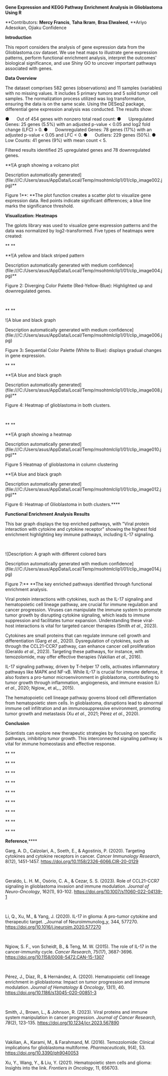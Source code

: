 **Gene Expression and KEGG Pathway Enrichment Analysis in Glioblastoma Using R**

**Contributors: **Mercy Francis**, **Taha Ikram**, **Braa Elwaleed**, **Ariyo Adesokan, Ojiaku Confidence

**Introduction**

This report considers the analysis of gene expression data from the Glioblastoma.csv dataset. We use heat maps to illustrate gene expression patterns, perform functional enrichment analysis, interpret the outcomes' biological significance, and use Shiny GO to uncover important pathways associated with genes.

**Data Overview**

The dataset comprises 582 genes (observations) and 11 samples (variables) with no missing values. It includes 5 primary tumors and 5 solid tumor cell samples. The normalization process utilized was log transformation, ensuring the data is on the same scale. Using the DESeq2 package, differential gene expression analysis was conducted. The results show:

<!--[if !supportLists]-->●      <!--[endif]-->Out of 454 genes with nonzero total read count:

<!--[if !supportLists]-->●      <!--[endif]-->Upregulated Genes: 25 genes (5.5%) with an adjusted p-value < 0.05 and log2 fold change (LFC) > 0.

<!--[if !supportLists]-->●      <!--[endif]-->Downregulated Genes: 78 genes (17%) with an adjusted p-value < 0.05 and LFC < 0.

<!--[if !supportLists]-->●      <!--[endif]-->Outliers: 229 genes (50%).

<!--[if !supportLists]-->●      <!--[endif]-->Low Counts: 41 genes (9%) with mean count < 5.

Filtered results identified 25 upregulated genes and 78 downregulated genes.

**<!--[if gte vml 1]><v:shapetype id="_x0000_t75" coordsize="21600,21600"
 o:spt="75" o:preferrelative="t" path="m@4@5l@4@11@9@11@9@5xe" filled="f"
 stroked="f">
 <v:stroke joinstyle="miter"/>
 <v:formulas>
  <v:f eqn="if lineDrawn pixelLineWidth 0"/>
  <v:f eqn="sum @0 1 0"/>
  <v:f eqn="sum 0 0 @1"/>
  <v:f eqn="prod @2 1 2"/>
  <v:f eqn="prod @3 21600 pixelWidth"/>
  <v:f eqn="prod @3 21600 pixelHeight"/>
  <v:f eqn="sum @0 0 1"/>
  <v:f eqn="prod @6 1 2"/>
  <v:f eqn="prod @7 21600 pixelWidth"/>
  <v:f eqn="sum @8 21600 0"/>
  <v:f eqn="prod @7 21600 pixelHeight"/>
  <v:f eqn="sum @10 21600 0"/>
 </v:formulas>
 <v:path o:extrusionok="f" gradientshapeok="t" o:connecttype="rect"/>
 <o:lock v:ext="edit" aspectratio="t"/>
</v:shapetype><v:shape id="Picture_x0020_7" o:spid="_x0000_i1031" type="#_x0000_t75"
 alt="A graph showing a volcano plot&#10;&#10;Description automatically generated"
 style='width:132pt;height:118.5pt;flip:y;visibility:visible;mso-wrap-style:square'>
 <v:imagedata src="file:///C:/Users/asus/AppData/Local/Temp/msohtmlclip1/01/clip_image001.jpg"
  o:title="A graph showing a volcano plot&#10;&#10;Description automatically generated"/>
</v:shape><![endif]--><!--[if !vml]-->![A graph showing a volcano plot

Description automatically generated](file:///C:/Users/asus/AppData/Local/Temp/msohtmlclip1/01/clip_image002.jpg)<!--[endif]-->**

Figure <!--[if supportFields]><span style='font-size:
10.0pt;line-height:115%'><span style='mso-element:field-begin'></span><span
style='mso-spacerun:yes'> </span>SEQ Figure \* ARABIC <span style='mso-element:
field-separator'></span></span><![endif]-->1<!--[if supportFields]><span
style='font-size:10.0pt;line-height:115%'><span style='mso-element:field-end'></span></span><![endif]-->**: **The plot function creates a scatter plot to visualize gene expression data. Red points indicate significant differences; a blue line marks the significance threshold.

**Visualization: Heatmaps**

The gplots library was used to visualize gene expression patterns and the data was normalized by log2-transformed. Five types of heatmaps were created:

** **

**<!--[if gte vml 1]><v:shape
 id="Picture_x0020_6" o:spid="_x0000_i1030" type="#_x0000_t75" alt="A yellow and black striped pattern&#10;&#10;Description automatically generated with medium confidence"
 style='width:399.75pt;height:183.4pt;visibility:visible;mso-wrap-style:square'>
 <v:imagedata src="file:///C:/Users/asus/AppData/Local/Temp/msohtmlclip1/01/clip_image003.jpg"
  o:title="A yellow and black striped pattern&#10;&#10;Description automatically generated with medium confidence"/>
</v:shape><![endif]--><!--[if !vml]-->![A yellow and black striped pattern

Description automatically generated with medium confidence](file:///C:/Users/asus/AppData/Local/Temp/msohtmlclip1/01/clip_image004.jpg)<!--[endif]-->**

Figure <!--[if supportFields]><span
style='font-size:10.0pt;line-height:115%'><span style='mso-element:field-begin'></span><span
style='mso-spacerun:yes'> </span>SEQ Figure \* ARABIC <span style='mso-element:
field-separator'></span></span><![endif]-->2<!--[if supportFields]><span
style='font-size:10.0pt;line-height:115%'><span style='mso-element:field-end'></span></span><![endif]-->: Diverging Color Palette (Red-Yellow-Blue): Highlighted up and downregulated genes.

 

** **

<!--[if gte vml 1]><v:shape id="Picture_x0020_5"
 o:spid="_x0000_i1029" type="#_x0000_t75" alt="A blue and black graph&#10;&#10;Description automatically generated with medium confidence"
 style='width:421.9pt;height:208.5pt;visibility:visible;mso-wrap-style:square'>
 <v:imagedata src="file:///C:/Users/asus/AppData/Local/Temp/msohtmlclip1/01/clip_image005.jpg"
  o:title="A blue and black graph&#10;&#10;Description automatically generated with medium confidence"/>
</v:shape><![endif]--><!--[if !vml]-->![A blue and black graph

Description automatically generated with medium confidence](file:///C:/Users/asus/AppData/Local/Temp/msohtmlclip1/01/clip_image006.jpg)<!--[endif]-->

Figure <!--[if supportFields]><span
style='font-size:10.0pt;line-height:115%;font-family:"Times New Roman",serif;
mso-ascii-theme-font:major-bidi;mso-hansi-theme-font:major-bidi;mso-bidi-theme-font:
major-bidi'><span style='mso-element:field-begin'></span><span
style='mso-spacerun:yes'> </span>SEQ Figure \* ARABIC <span style='mso-element:
field-separator'></span></span><![endif]-->3<!--[if supportFields]><span
style='font-size:10.0pt;line-height:115%;font-family:"Times New Roman",serif;
mso-ascii-theme-font:major-bidi;mso-hansi-theme-font:major-bidi;mso-bidi-theme-font:
major-bidi'><span style='mso-element:field-end'></span></span><![endif]-->**:** Sequential Color Palette (White to Blue): displays gradual changes in gene expression.

** **

**<!--[if gte vml 1]><v:shape id="Picture_x0020_4" o:spid="_x0000_i1028"
 type="#_x0000_t75" alt="A blue and black graph&#10;&#10;Description automatically generated"
 style='width:438.4pt;height:226.9pt;visibility:visible;mso-wrap-style:square'>
 <v:imagedata src="file:///C:/Users/asus/AppData/Local/Temp/msohtmlclip1/01/clip_image007.jpg"
  o:title="A blue and black graph&#10;&#10;Description automatically generated"/>
</v:shape><![endif]--><!--[if !vml]-->![A blue and black graph

Description automatically generated](file:///C:/Users/asus/AppData/Local/Temp/msohtmlclip1/01/clip_image008.jpg)<!--[endif]-->**

Figure <!--[if supportFields]><span
style='font-size:10.0pt;line-height:115%'><span style='mso-element:field-begin'></span><span
style='mso-spacerun:yes'> </span>SEQ Figure \* ARABIC <span style='mso-element:
field-separator'></span></span><![endif]-->4<!--[if supportFields]><span
style='font-size:10.0pt;line-height:115%'><span style='mso-element:field-end'></span></span><![endif]-->: Heatmap of glioblastoma in both clusters.

 

** **

**<!--[if gte vml 1]><v:shape id="Picture_x0020_3" o:spid="_x0000_i1027"
 type="#_x0000_t75" alt="A graph showing a heatmap&#10;&#10;Description automatically generated"
 style='width:435.75pt;height:235.9pt;visibility:visible;mso-wrap-style:square'>
 <v:imagedata src="file:///C:/Users/asus/AppData/Local/Temp/msohtmlclip1/01/clip_image009.jpg"
  o:title="A graph showing a heatmap&#10;&#10;Description automatically generated"/>
</v:shape><![endif]--><!--[if !vml]-->![A graph showing a heatmap

Description automatically generated](file:///C:/Users/asus/AppData/Local/Temp/msohtmlclip1/01/clip_image010.jpg)<!--[endif]-->**

Figure <!--[if supportFields]><span
style='font-size:10.0pt;line-height:115%;font-family:"Times New Roman",serif;
mso-ascii-theme-font:major-bidi;mso-hansi-theme-font:major-bidi;mso-bidi-theme-font:
major-bidi'><span style='mso-element:field-begin'></span><span
style='mso-spacerun:yes'> </span>SEQ Figure \* ARABIC <span style='mso-element:
field-separator'></span></span><![endif]-->5<!--[if supportFields]><span
style='font-size:10.0pt;line-height:115%;font-family:"Times New Roman",serif;
mso-ascii-theme-font:major-bidi;mso-hansi-theme-font:major-bidi;mso-bidi-theme-font:
major-bidi'><span style='mso-element:field-end'></span></span><![endif]--> Heatmap of glioblastoma in column clustering&#x20;

**<!--[if gte vml 1]><v:shape
 id="Picture_x0020_2" o:spid="_x0000_i1026" type="#_x0000_t75" alt="A blue and black graph&#10;&#10;Description automatically generated"
 style='width:442.9pt;height:229.15pt;visibility:visible;mso-wrap-style:square'>
 <v:imagedata src="file:///C:/Users/asus/AppData/Local/Temp/msohtmlclip1/01/clip_image011.jpg"
  o:title="A blue and black graph&#10;&#10;Description automatically generated"/>
</v:shape><![endif]--><!--[if !vml]-->![A blue and black graph

Description automatically generated](file:///C:/Users/asus/AppData/Local/Temp/msohtmlclip1/01/clip_image012.jpg)<!--[endif]-->**

Figure <!--[if supportFields]><span
style='font-size:10.0pt;line-height:115%'><span style='mso-element:field-begin'></span><span
style='mso-spacerun:yes'> </span>SEQ Figure \* ARABIC <span style='mso-element:
field-separator'></span></span><![endif]-->6<!--[if supportFields]><span
style='font-size:10.0pt;line-height:115%'><span style='mso-element:field-end'></span></span><![endif]-->: Heatmap of Glioblastoma in both clusters.****

**Functional Enrichment Analysis Results**

This bar graph displays the top enriched pathways, with "Viral protein interaction with cytokine and cytokine receptor" showing the highest fold enrichment highlighting key immune pathways, including IL-17 signaling.

 

<!--[if gte vml 1]><v:shape id="Picture_x0020_1"
 o:spid="_x0000_i1025" type="#_x0000_t75" alt="Description: A graph with different colored bars&#10;&#10;Description automatically generated with medium confidence"
 style='width:400.9pt;height:216.4pt;visibility:visible;mso-wrap-style:square'>
 <v:imagedata src="file:///C:/Users/asus/AppData/Local/Temp/msohtmlclip1/01/clip_image013.jpg"
  o:title=" A graph with different colored bars&#10;&#10;Description automatically generated with medium confidence"/>
</v:shape><![endif]--><!--[if !vml]-->![Description: A graph with different colored bars

Description automatically generated with medium confidence](file:///C:/Users/asus/AppData/Local/Temp/msohtmlclip1/01/clip_image014.jpg)<!--[endif]-->

Figure <!--[if supportFields]><span
style='font-size:10.0pt;line-height:115%;font-family:"Times New Roman",serif;
mso-ascii-theme-font:major-bidi;mso-hansi-theme-font:major-bidi;mso-bidi-theme-font:
major-bidi'><span style='mso-element:field-begin'></span><span
style='mso-spacerun:yes'> </span>SEQ Figure \* ARABIC <span style='mso-element:
field-separator'></span></span><![endif]-->7<!--[if supportFields]><span
style='font-size:10.0pt;line-height:115%;font-family:"Times New Roman",serif;
mso-ascii-theme-font:major-bidi;mso-hansi-theme-font:major-bidi;mso-bidi-theme-font:
major-bidi'><span style='mso-element:field-end'></span></span><![endif]-->:** **The key enriched pathways identified through functional enrichment analysis.

Viral protein interactions with cytokines, such as the IL-17 signaling and hematopoietic cell lineage pathway, are crucial for immune regulation and cancer progression. Viruses can manipulate the immune system to promote tumor growth by disrupting cytokine signaling, which leads to immune suppression and facilitates tumor expansion. Understanding these viral-host interactions is vital for targeted cancer therapies (Smith _et al_., 2023).

Cytokines are small proteins that can regulate immune cell growth and differentiation (Garg _et al._, 2020). Dysregulation of cytokines, such as through the CCL21-CCR7 pathway, can enhance cancer cell proliferation (Geraldo _et al_., 2023). Targeting these pathways, for instance, with temozolomide, may offer effective therapies (Vakilian _et al_., 2016).

IL-17 signaling pathway, driven by T-helper 17 cells, activates inflammatory pathways like MAPK and NF-κB. While IL-17 is crucial for immune defense, it also fosters a pro-tumor microenvironment in glioblastoma, contributing to tumor growth through inflammation, angiogenesis, and immune evasion (Li _et al._, 2020; Ngiow_ et al_., 2015).

The hematopoietic cell lineage pathway governs blood cell differentiation from hematopoietic stem cells. In glioblastoma, disruptions lead to abnormal immune cell infiltration and an immunosuppressive environment, promoting tumor growth and metastasis (Xu _et al_., 2021; Pérez _et al_., 2020).

**Conclusion**

Scientists can explore new therapeutic strategies by focusing on specific pathways, inhibiting tumor growth. This interconnected signaling pathway is vital for immune homeostasis and effective response.

** **

** **

** **

** **

** **

** **

** **

** **

** **

**Reference**,****

Garg, A. D., Calzolari, A., Soeth, E., & Agostinis, P. (2020). Targeting cytokines and cytokine receptors in cancer. _Cancer Immunology Research_, 8(12), 1451-1457. <https://doi.org/10.1158/2326-6066.CIR-20-0129>

 

Geraldo, L. H. M., Osório, C. A., & Cezar, S. S. (2023). Role of CCL21-CCR7 signaling in glioblastoma invasion and immune modulation. _Journal of Neuro-Oncology_, 162(1), 93-102. <https://doi.org/10.1007/s11060-022-04139-1>

 

Li, Q., Xu, M., & Yang, J. (2020). IL-17 in glioma: A pro-tumor cytokine and therapeutic target. _Journal of Neuroimmunolog_y, 344, 577270. <https://doi.org/10.1016/j.jneuroim.2020.577270>

 

Ngiow, S. F., von Scheidt, B., & Teng, M. W. (2015). The role of IL-17 in the cancer-immunity cycle. _Cancer Research_, 75(17), 3687-3696. <https://doi.org/10.1158/0008-5472.CAN-15-1307>

 

Pérez, J., Díaz, R., & Hernández, A. (2020). Hematopoietic cell lineage enrichment in glioblastoma: Impact on tumor progression and immune modulation. _Journal of Hematology & Oncology_, 13(1), 40. <https://doi.org/10.1186/s13045-020-00851-3>

 

Smith, J., Brown, L., & Johnson, R. (2023). Viral proteins and immune system manipulation in cancer progression. _Journal of Cancer Research, 78_(2), 123-135. <https://doi.org/10.1234/jcr.2023.567890>

 

Vakilian, A., Karami, M., & Farahmand, M. (2016). Temozolomide: Clinical implications for glioblastoma multiforme. _Pharmaceuticals_, 9(4), 53. <https://doi.org/10.3390/ph9040053>

Xu, Y., Wang, Y., & Liu, Y. (2021). Hematopoietic stem cells and glioma: Insights into the link. _Frontiers in Oncology_, 11, 656703.
